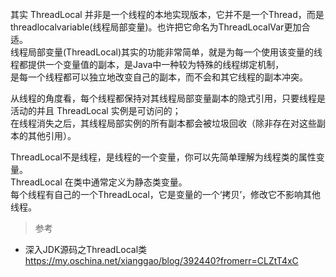 ###### 

其实 ThreadLocal 并非是一个线程的本地实现版本，它并不是一个Thread，而是threadlocalvariable(线程局部变量)。也许把它命名为ThreadLocalVar更加合适。  
线程局部变量(ThreadLocal)其实的功能非常简单，就是为每一个使用该变量的线程都提供一个变量值的副本，是Java中一种较为特殊的线程绑定机制，  
是每一个线程都可以独立地改变自己的副本，而不会和其它线程的副本冲突。  

从线程的角度看，每个线程都保持对其线程局部变量副本的隐式引用，只要线程是活动的并且 ThreadLocal 实例是可访问的；  
在线程消失之后，其线程局部实例的所有副本都会被垃圾回收（除非存在对这些副本的其他引用）。  

ThreadLocal不是线程，是线程的一个变量，你可以先简单理解为线程类的属性变量。  
ThreadLocal 在类中通常定义为静态类变量。  
每个线程有自己的一个ThreadLocal，它是变量的一个‘拷贝’，修改它不影响其他线程。  



> 参考  
- 深入JDK源码之ThreadLocal类  
https://my.oschina.net/xianggao/blog/392440?fromerr=CLZtT4xC

